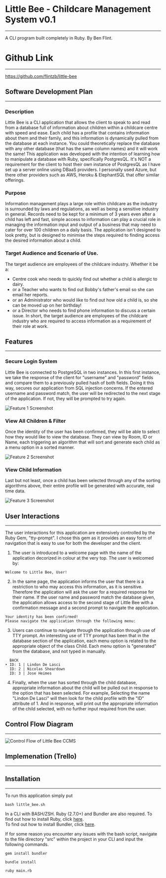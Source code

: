 # Little Bee - Childcare Management System v0.1
---
A CLI program built completely in Ruby.
By Ben Flint.

# Github Link
---
https://github.com/flintzb/little-bee

## Software Development Plan
---
### Description
Little Bee is a CLI application that allows the client to speak to and read from a database full of information about children within a childcare centre with speed and ease. Each child has a profile that contains information about them and their family, and this information is dynamically pulled from the database at each instance. You could theoretically replace the database with any other database (that has the same column names) and it will work the same!
This application was developed with the intention of learning how to manipulate a database with Ruby, specifically PostgresQL. It's NOT a requirement for the client to host their own instance of PostgresQL as I have set up a server online using DBaaS providers. I personally used Azure, but there other providers such as AWS, Heroku & ElephantSQL that offer similar offerings.
### Purpose
Information management plays a large role within childcare as the industry is surrounded by laws and regulations, as well as being a sensitive industry in general. Records need to be kept for a minimum of 3 years even after a child has left and fast, simple access to information can play a crucial role in managing the information input and output of a business that may need to cater for over 100 children on a daily basis. The application isn't designed to look pretty, but is designed to minimise the steps required to finding access the desired information about a child. 

### Target Audience and Scenario of Use.
The target audience are employees of the childcare industry. Whether it be a:
-	Centre cook who needs to quickly find out whether a child is allergic to dairy.
-	or a Teacher who wants to find out Bobby's father's email so she can email her reports.
-	or an Administrator who would like to find out how old a child is, so she can be moved up on her birthday!
-	or a Director who needs to find phone information to discuss a certain issue.
In short, the target audience are employees of the childcare industry who are required to access information as a requirement of their role at work.

## Features
---
### Secure Login System
Little Bee is connected to PostgreSQL in two instances. In this first instance, we take the response of the client for "username" and "password" fields and compare them to a previously pulled hash of both fields. Doing it this way, secures our application from SQL injection concerns. 
If the entered username and password match, the user will be redirected to the next stage of the application. 
If not, they will be prompted to try again.
<br>

![Feature 1 Screenshot](./docs/SS1.png)

### View All Children & Filter
Once the identity of the user has been confirmed, they will be able to select how they would like to view the database. They can view by Room, ID or Name, each triggering an algorithm that will sort and generate each child as a menu option in a sorted manner. 
<br>

![Feature 2 Screenshot](./docs/SS2.png)

### View Child Information
Last but not least, once a child has been selected through any of the sorting algorithms above, their entire profile will be generated with accurate, real time data.
<br>

![Feature 3 Screenshot](./docs/SS3.png)

## User Interactions
---
The user interactions for this application are extensively controlled by the Ruby Gem, "tty-prompt". I chose this gem as it provides an easy form of navigation that is easy to use for both the developer and the client.

1. The user is introduced to a welcome page with the name of the application decorized in colour at the very top. The user is welcomed by: 
```
Welcome to Little Bee, User!
```
2. In the same page, the application informs the user that there is a restriction to who may access this information, as it is sensitive. Therefore the application will ask the user for a required response for their name. If the user name and password match the database given, the application allows access to the second stage of Little Bee with a confirmation message and a second prompt to navigate the application. 
```
Your identity has been confirmed!
Please navigate the application through the following menu:
```
3. Users can continue to navigate through the application through use of TTY prompt. An interesting use of TTY prompt has been that in the database section of the application, each menu option is related to the appropriate object of the class Child. Each menu option is "generated" from the database, and not typed in manually. 
```
  BACK
‣ ID: 1 | Lindon De Lasci
  ID: 2 | Nicolas Sheardown
  ID: 3 | Jose Heimes
```
4. Finally, when the user has sorted through the child database, appropriate information about the child will be pulled out in response to the option that has been selected. For example, Selecting the name "Lindon De Lasci" will then look for the child profile with the "ID" attribute of 1. And in response, will print out the appropriate information of the child selected, with no further input required from the user. 

## Control Flow Diagram
---
![Control Flow of Little Bee CCMS](./docs/CONFLOW.png)

## Implemenation (Trello)
---

## Installation
---
To run this application simply put 
```
bash little_bee.sh
```
In a CLI with BASH/ZSH.
Ruby (2.7.0+) and Bundler are also required. 
To find out how to install Ruby, click [here](https://www.ruby-lang.org/en/downloads/).
<br>
To find out how to install Bundler, click [here](https://bundler.io/).

If for some reason you encounter any issues with the bash script, navigate to the file directory "src" within the project in your CLI and input the following commands.
```
gem install bundler
```
```
bundle install
```
```
ruby main.rb
```
